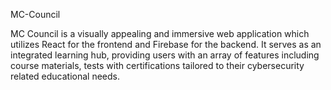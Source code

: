MC-Council

MC Council is a visually appealing and immersive web application which utilizes React for the frontend and Firebase for the backend. It serves as an integrated learning hub, providing users with an array of features including course materials, tests with certifications tailored to their cybersecurity related educational needs.
